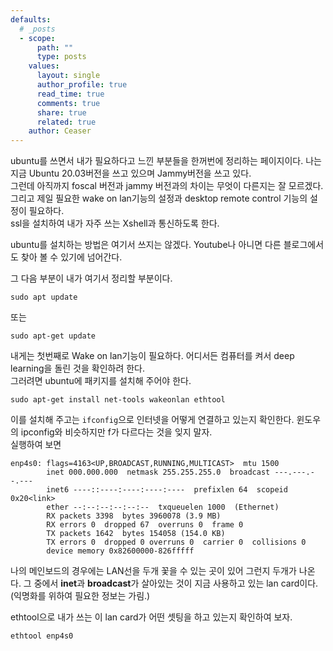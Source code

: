 ```yaml
---
defaults:
  # _posts
  - scope:
      path: ""
      type: posts
    values:
      layout: single
      author_profile: true
      read_time: true
      comments: true
      share: true
      related: true
    author: Ceaser
---
```



ubuntu를 쓰면서 내가 필요하다고 느낀 부분들을 한꺼번에 정리하는 페이지이다. 
나는 지금 Ubuntu 20.03버전을 쓰고 있으며 Jammy버전을 쓰고 있다.  
그런데 아직까지 foscal 버전과 jammy 버전과의 차이는 무엇이 다른지는 잘 모르겠다.  
그리고 제일 필요한 wake on lan기능의 설정과 desktop remote control 기능의 설정이 필요하다.  
ssl을 설치하여 내가 자주 쓰는 Xshell과 통신하도록 한다.  

ubuntu를 설치하는 방법은 여기서 쓰지는 않겠다. Youtube나 아니면 다른 블로그에서도 찾아 볼 수 있기에 넘어간다.  

그 다음 부분이 내가 여기서 정리할 부분이다. 

```shell
sudo apt update
```
또는 
```shell
sudo apt-get update
```

내게는 첫번째로 Wake on lan기능이 필요하다. 어디서든 컴퓨터를 켜서 deep learning을 돌린 것을 확인하려 한다.  
그러려면 ubuntu에 패키지를 설치해 주어야 한다. 
```shell
sudo apt-get install net-tools wakeonlan ethtool
```
이를 설치해 주고는 ```ifconfig```으로 인터넷을 어떻게 연결하고 있는지 확인한다. 윈도우의 ipconfig와 비슷하지만 
f가 다르다는 것을 잊지 말자.   
실행하여 보면  
```shell
enp4s0: flags=4163<UP,BROADCAST,RUNNING,MULTICAST>  mtu 1500
        inet 000.000.000  netmask 255.255.255.0  broadcast ---.---.--.---
        inet6 ----::----:----:----:----  prefixlen 64  scopeid 0x20<link>
        ether --:--:--:--:--:--  txqueuelen 1000  (Ethernet)
        RX packets 3398  bytes 3960078 (3.9 MB)
        RX errors 0  dropped 67  overruns 0  frame 0
        TX packets 1642  bytes 154058 (154.0 KB)
        TX errors 0  dropped 0 overruns 0  carrier 0  collisions 0
        device memory 0x82600000-826fffff
```
나의 메인보드의 경우에는 LAN선을 두개 꽃을 수 있는 곳이 있어 그런지 두개가 나온다. 그 중에서 **inet**과 **broadcast**가 
살아있는 것이 지금 사용하고 있는 lan card이다. (익명화를 위하여 필요한 정보는 가림.)  

ethtool으로 내가 쓰는 이 lan card가 어떤 셋팅을 하고 있는지 확인하여 보자.  
```shell
ethtool enp4s0
```
